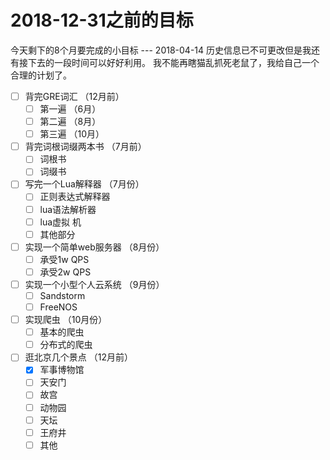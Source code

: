 # 2018-12-31之前的目标

今天剩下的8个月要完成的小目标
                  --- 2018-04-14
历史信息已不可更改但是我还有接下去的一段时间可以好好利用。
我不能再瞎猫乱抓死老鼠了，我给自己一个合理的计划了。

- [ ] 背完GRE词汇 （12月前）
  - [ ] 第一遍 （6月）
  - [ ] 第二遍 （8月）
  - [ ] 第三遍 （10月）
- [ ] 背完词根词缀两本书  （7月前）
  - [ ] 词根书
  - [ ] 词缀书
- [ ] 写完一个Lua解释器 （7月份）
  - [ ] 正则表达式解释器
  - [ ] lua语法解析器
  - [ ] lua虚拟  机
  - [ ] 其他部分
- [ ] 实现一个简单web服务器 （8月份）
  - [ ] 承受1w QPS
  - [ ] 承受2w QPS
- [ ] 实现一个小型个人云系统 （9月份）
  - [ ] Sandstorm
  - [ ] FreeNOS
- [ ] 实现爬虫 （10月份）
  - [ ] 基本的爬虫
  - [ ] 分布式的爬虫
- [ ] 逛北京几个景点 （12月前）
  - [x] 军事博物馆
  - [ ] 天安门
  - [ ] 故宫
  - [ ] 动物园
  - [ ] 天坛
  - [ ] 王府井
  - [ ] 其他
